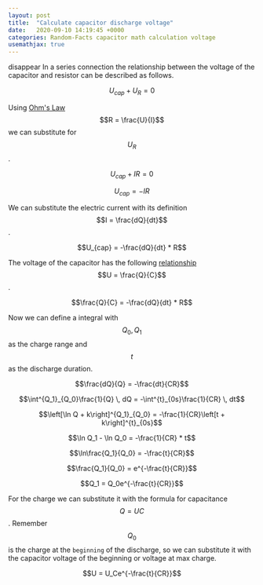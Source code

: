 ```yaml
---
layout: post
title:  "Calculate capacitor discharge voltage"
date:   2020-09-10 14:19:45 +0000
categories: Random-Facts capacitor math calculation voltage
usemathjax: true
---
```

disappear
In a series connection the relationship between the voltage of the capacitor and resistor can be described as follows.

$$U_{cap} + U_R = 0$$

Using [Ohm's Law](https://en.wikipedia.org/wiki/Ohm%27s_law) $$R = \frac{U}{I}$$ we can substitute for $$U_R$$.

$$U_{cap} + IR = 0$$

$$U_{cap} = -IR$$

We can substitute the electric current with its definition $$I = \frac{dQ}{dt}$$.

$$U_{cap} = -\frac{dQ}{dt} * R$$

The voltage of the capacitor has the following [relationship](https://en.wikipedia.org/wiki/Capacitance#Self_capacitance) $$U = \frac{Q}{C}$$.

$$\frac{Q}{C} = -\frac{dQ}{dt} * R$$

Now we can define a integral with $$Q_0, Q_1$$ as the charge range and $$t$$ as the discharge duration.

$$\frac{dQ}{Q} = -\frac{dt}{CR}$$

$$\int^{Q_1}_{Q_0}\frac{1}{Q} \, dQ = -\int^{t}_{0s}\frac{1}{CR} \, dt$$

$$\left[\ln Q + k\right]^{Q_1}_{Q_0} = -\frac{1}{CR}\left[t + k\right]^{t}_{0s}$$

$$\ln Q_1 - \ln Q_0 = -\frac{1}{CR} * t$$

$$\ln\frac{Q_1}{Q_0} = -\frac{t}{CR}$$

$$\frac{Q_1}{Q_0} = e^{-\frac{t}{CR}}$$

$$Q_1 = Q_0e^{-\frac{t}{CR}}$$

For the charge we can substitute it with the formula for capacitance $$Q = UC$$. Remember $$Q_0$$ is the charge at the `beginning` of the discharge, so we can substitute it with the capacitor voltage of the beginning or voltage at max charge.

$$U = U_Ce^{-\frac{t}{CR}}$$